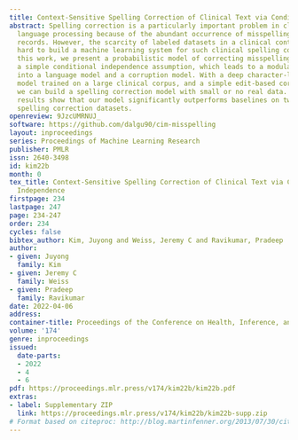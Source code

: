 ```yaml
---
title: Context-Sensitive Spelling Correction of Clinical Text via Conditional Independence
abstract: Spelling correction is a particularly important problem in clinical natural
  language processing because of the abundant occurrence of misspellings in medical
  records. However, the scarcity of labeled datasets in a clinical context makes it
  hard to build a machine learning system for such clinical spelling correction. In
  this work, we present a probabilistic model of correcting misspellings based on
  a simple conditional independence assumption, which leads to a modular decomposition
  into a language model and a corruption model. With a deep character-level language
  model trained on a large clinical corpus, and a simple edit-based corruption model,
  we can build a spelling correction model with small or no real data. Experimental
  results show that our model significantly outperforms baselines on two healthcare
  spelling correction datasets.
openreview: 9JzcUMRNUJ_
software: https://github.com/dalgu90/cim-misspelling
layout: inproceedings
series: Proceedings of Machine Learning Research
publisher: PMLR
issn: 2640-3498
id: kim22b
month: 0
tex_title: Context-Sensitive Spelling Correction of Clinical Text via Conditional
  Independence
firstpage: 234
lastpage: 247
page: 234-247
order: 234
cycles: false
bibtex_author: Kim, Juyong and Weiss, Jeremy C and Ravikumar, Pradeep
author:
- given: Juyong
  family: Kim
- given: Jeremy C
  family: Weiss
- given: Pradeep
  family: Ravikumar
date: 2022-04-06
address:
container-title: Proceedings of the Conference on Health, Inference, and Learning
volume: '174'
genre: inproceedings
issued:
  date-parts:
  - 2022
  - 4
  - 6
pdf: https://proceedings.mlr.press/v174/kim22b/kim22b.pdf
extras:
- label: Supplementary ZIP
  link: https://proceedings.mlr.press/v174/kim22b/kim22b-supp.zip
# Format based on citeproc: http://blog.martinfenner.org/2013/07/30/citeproc-yaml-for-bibliographies/
---
```

